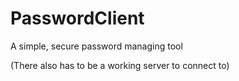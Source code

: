 # PasswordClient

A simple, secure password managing tool

(There also has to be a working server to connect to)
